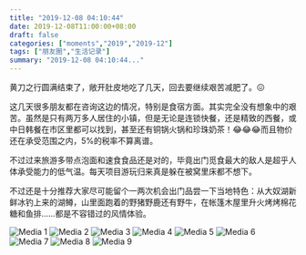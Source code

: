 ```yaml
---
title: "2019-12-08 04:10:44"
date: 2019-12-08T11:00:00+08:00
draft: false
categories: ["moments","2019","2019-12"]
tags: ["朋友圈","生活记录"]
summary: "2019-12-08 04:10:44..."
---
```


黄刀之行圆满结束了，敞开肚皮地吃了几天，回去要继续艰苦减肥了。😖

这几天很多朋友都在咨询这边的情况，特别是食宿方面。其实完全没有想象中的艰苦。虽然是只有两万多人居住的小镇，但是无论是连锁快餐，还是精致的西餐，或中日韩餐在市区里都可以找到，甚至还有铜锅火锅和珍珠奶茶！😂😂😂而且物价还在承受范围之内，5%的税率不算离谱。

不过过来旅游多带点泡面和速食食品还是对的，毕竟出门觅食最大的敌人是超乎人体承受能力的低气温。每天项目游玩归来真是躲在被窝里床都不想下。

不过还是十分推荐大家尽可能留个一两次机会出门品尝一下当地特色：从大奴湖新鲜冰钓上来的湖鳟，山里面跑着的野猪野鹿还有野牛，在帐篷木屋里升火烤烤棉花糖和鱼排……都是不容错过的风情体验。

![Media 1](/Moments/photos/2019-12-08/201912080410440.jpg)
![Media 2](/Moments/photos/2019-12-08/201912080410441.jpg)
![Media 3](/Moments/photos/2019-12-08/201912080410442.jpg)
![Media 4](/Moments/photos/2019-12-08/201912080410443.jpg)
![Media 5](/Moments/photos/2019-12-08/201912080410444.jpg)
![Media 6](/Moments/photos/2019-12-08/201912080410445.jpg)
![Media 7](/Moments/photos/2019-12-08/201912080410446.jpg)
![Media 8](/Moments/photos/2019-12-08/201912080410447.jpg)
![Media 9](/Moments/photos/2019-12-08/201912080410448.jpg)

